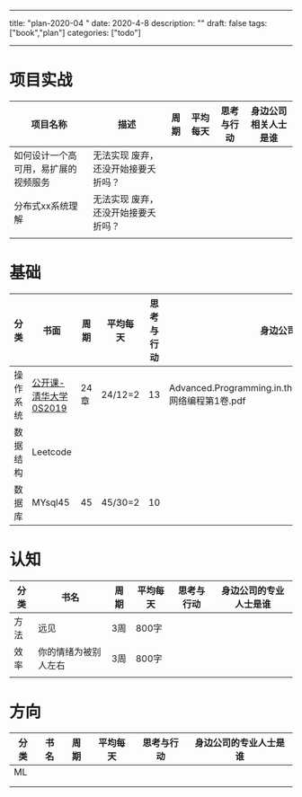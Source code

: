

---
title: "plan-2020-04 "
date: 2020-4-8
description: ""
draft: false
tags: ["book","plan"]
categories: ["todo"]

---


# 项目实战

| 项目名称 | 描述              | 周期 | 平均每天 | 思考与行动 | 身边公司相关人士是谁 |
| ---- | -------------------- | ---- | -------- | ---------- | -------------------- |
| 如何设计一个高可用，易扩展的视频服务 | 无法实现 废弃，还没开始接要夭折吗？ |   |          |            |                      |
| 分布式xx系统理解 | 无法实现 废弃，还没开始接要夭折吗？ |   |          |            |                      |
|      |                      |      |          |            ||



# 基础

| 分类             | 书面                                                         | 周期 | 平均每   天 | 思考与行动 | 身边公司的专业人士是谁                                       | 开始时间  |      |
| ---------------- | ------------------------------------------------------------ | ---- | ----------- | ---------- | ------------------------------------------------------------ | --------- | ---- |
| 操作系        统 | [公开课-清华大学0S2019](http://os.cs.tsinghua.edu.cn/oscourse/OS2019spring) | 24章 | 24/12=2     | 13         | Advanced.Programming.in.the.UNIX.Environment.3rd.Edition.UNIX网络编程第1卷.pdf | 2020-4-10 |      |
| 数据结构         | Leetcode                                                     |      |             |            |                                                              |           |      |
| 数据库           | MYsql45                                                      | 45   | 45/30=2     | 10         |                                                              |           |      |



# 认知

| 分类 | 书名                 | 周期 | 平均每天 | 思考与行动 | 身边公司的专业人士是谁 |
| ---- | -------------------- | ---- | -------- | ---------- | ---------------------- |
| 方法 | 远见                 | 3周  | 800字    |            |                        |
| 效率 | 你的情绪为被别人左右 | 3周  | 800字    |            |                        |
|      |                      |      |          |            |                        |

# 方向

| 分类 | 书名 | 周期 | 平均每天 | 思考与行动 | 身边公司的专业人士是谁 |
| ---- | ---- | ---- | -------- | ---------- | ---------------------- |
| ML   |      |      |          |            |                        |
|      |      |      |          |            |                        |
|      |      |      |          |            |                        |
